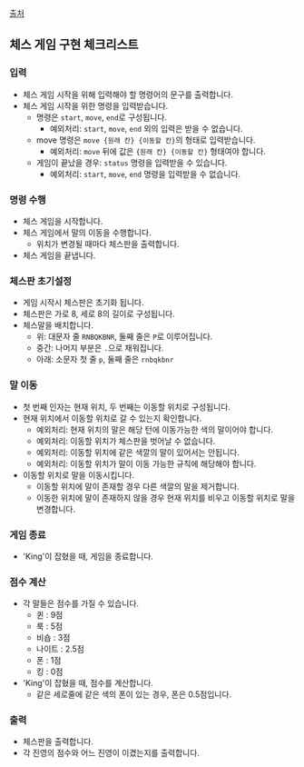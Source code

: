 [출처](https://github.com/woowacourse/java-chess)

## 체스 게임 구현 체크리스트

### 입력

- 체스 게임 시작을 위해 입력해야 할 명령어의 문구를 출력합니다.
- 체스 게임 시작을 위한 명령을 입력받습니다.
  - 명령은 `start`, `move`, `end`로 구성됩니다.
    - 예외처리: `start`, `move`, `end` 외의 입력은 받을 수 없습니다.
  - move 명령은 `move {원래 칸} {이동할 칸}`의 형태로 입력받습니다.
    - 예외처리: `move` 뒤에 값은 `{원래 칸} {이동할 칸}` 형태여야 합니다.
  - 게임이 끝났을 경우: `status` 명령을 입력받을 수 있습니다.
    - 예외처리: `start`, `move`, `end` 명령을 입력받을 수 없습니다.

### 명령 수행

- 체스 게임을 시작합니다.
- 체스 게임에서 말의 이동을 수행합니다.
  - 위치가 변경될 때마다 체스판을 출력합니다.
- 체스 게임을 끝냅니다.

### 체스판 초기설정

- 게임 시작시 체스판은 초기화 됩니다.
- 체스판은 가로 8, 세로 8의 길이로 구성됩니다.
- 체스말을 배치합니다.
  - 위: 대문자 줄 `RNBQKBNR`, 둘째 줄은 `P`로 이루어집니다.
  - 중간: 나머지 부분은 `.`으로 채워집니다.
  - 아래: 소문자 첫 줄 `p`, 둘째 줄은 `rnbqkbnr`

### 말 이동 

- 첫 번째 인자는 현재 위치, 두 번째는 이동할 위치로 구성됩니다.
- 현재 위치에서 이동할 위치로 갈 수 있는지 확인합니다.
  - 예외처리: 현재 위치의 말은 해당 턴에 이동가능한 색의 말이어야 합니다.
  - 예외처리: 이동할 위치가 체스판을 벗어날 수 없습니다.
  - 예외처리: 이동할 위치에 같은 색깔의 말이 있어서는 안됩니다.
  - 예외처리: 이동할 위치가 말이 이동 가능한 규칙에 해당해야 합니다.
- 이동할 위치로 말을 이동시킵니다.
  - 이동할 위치에 말이 존재할 경우 다른 색깔의 말을 제거합니다.
  - 이동한 위치에 말이 존재하지 않을 경우 현재 위치를 비우고 이동할 위치로 말을 변경합니다.

### 게임 종료

- 'King'이 잡혔을 때, 게임을 종료합니다.

### 점수 계산 

- 각 말들은 점수를 가질 수 있습니다.
  - 퀸 : 9점
  - 룩 : 5점
  - 비숍 : 3점
  - 나이트 : 2.5점
  - 폰 : 1점
  - 킹 : 0점
- 'King'이 잡혔을 때, 점수를 계산합니다.
  - 같은 세로줄에 같은 색의 폰이 있는 경우, 폰은 0.5점입니다.

### 출력 

- 체스판을 출력합니다.
- 각 진영의 점수와 어느 진영이 이겼는지를 출력합니다.
